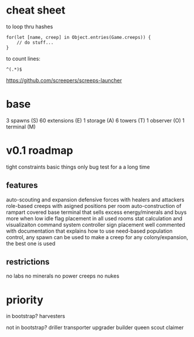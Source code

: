 # cheat sheet
to loop thru hashes
```
for(let [name, creep] in Object.entries(Game.creeps)) {
	// do stuff...
}
```

to count lines:
```
^(.*)$
```

https://github.com/screepers/screeps-launcher



# base
3 spawns (S)
60 extensions (E)
1 storage (A)
6 towers (T)
1 observer (O)
1 terminal (M)

# v0.1 roadmap
tight constraints
basic things only
bug test for a a long time

## features
auto-scouting and expansion
defensive forces with healers and attackers
role-based creeps with asigned positions per room
auto-construction of rampart covered base
terminal that sells excess energy/minerals and buys more when low
idle flag placement in all used rooms
stat calculation and visualizaiton
command system
controller sign placement
well commented with documentation that explains how to use
need-based population control, any spawn can be used to make a creep for any colony/expansion, the best one is used



## restrictions
no labs
no minerals
no power creeps
no nukes


# priority
in bootstrap?
harvesters

not in bootstrap?
driller
transporter
upgrader
builder
queen
scout
claimer
